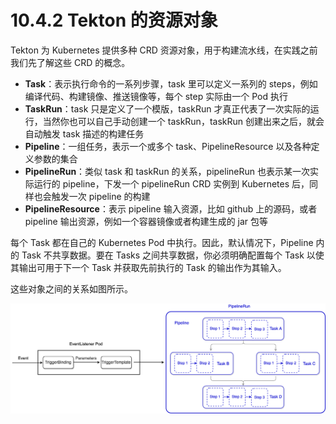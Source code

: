 # 10.4.2 Tekton 的资源对象

Tekton 为 Kubernetes 提供多种 CRD 资源对象，用于构建流水线，在实践之前我们先了解这些 CRD 的概念。

- **Task**：表示执行命令的一系列步骤，task 里可以定义一系列的 steps，例如编译代码、构建镜像、推送镜像等，每个 step 实际由一个 Pod 执行
- **TaskRun**：task 只是定义了一个模版，taskRun 才真正代表了一次实际的运行，当然你也可以自己手动创建一个 taskRun，taskRun 创建出来之后，就会自动触发 task 描述的构建任务
- **Pipeline**：一组任务，表示一个或多个 task、PipelineResource 以及各种定义参数的集合
- **PipelineRun**：类似 task 和 taskRun 的关系，pipelineRun 也表示某一次实际运行的 pipeline，下发一个 pipelineRun CRD 实例到 Kubernetes 后，同样也会触发一次 pipeline 的构建
- **PipelineResource**：表示 pipeline 输入资源，比如 github 上的源码，或者 pipeline 输出资源，例如一个容器镜像或者构建生成的 jar 包等

每个 Task 都在自己的 Kubernetes Pod 中执行。因此，默认情况下，Pipeline 内的 Task 不共享数据。要在 Tasks 之间共享数据，你必须明确配置每个 Task 以使其输出可用于下一个 Task 并获取先前执行的 Task 的输出作为其输入。

这些对象之间的关系如图所示。

<div  align="center">
	<img src="../assets/tekton-pipeline.png" align=center />
</div>

